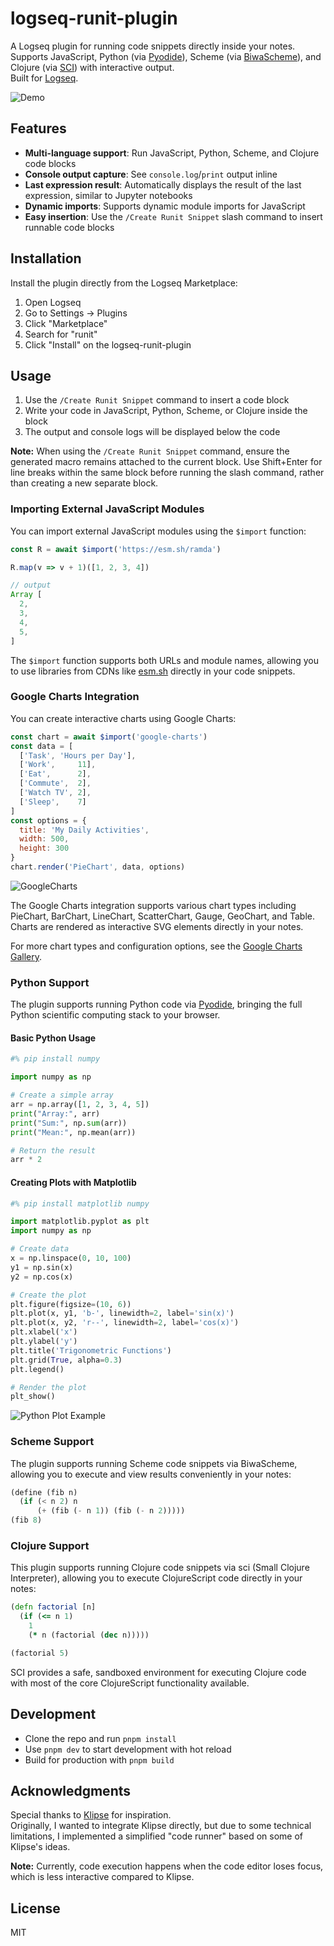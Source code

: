 # logseq-runit-plugin

A Logseq plugin for running code snippets directly inside your notes.  
Supports JavaScript, Python (via [Pyodide](https://pyodide.org/)), Scheme (via [BiwaScheme](https://www.biwascheme.org/)), and Clojure (via [SCI](https://github.com/babashka/sci)) with interactive output.  
Built for [Logseq](https://logseq.com/).

![Demo](images/p2.gif)

## Features

- **Multi-language support**: Run JavaScript, Python, Scheme, and Clojure code blocks
- **Console output capture**: See `console.log`/`print` output inline
- **Last expression result**: Automatically displays the result of the last expression, similar to Jupyter notebooks
- **Dynamic imports**: Supports dynamic module imports for JavaScript
- **Easy insertion**: Use the `/Create Runit Snippet` slash command to insert runnable code blocks

## Installation

Install the plugin directly from the Logseq Marketplace:

1. Open Logseq
2. Go to Settings → Plugins
3. Click "Marketplace" 
4. Search for "runit"
5. Click "Install" on the logseq-runit-plugin

## Usage

1. Use the `/Create Runit Snippet` command to insert a code block
2. Write your code in JavaScript, Python, Scheme, or Clojure inside the block
3. The output and console logs will be displayed below the code

**Note:** When using the `/Create Runit Snippet` command, ensure the generated macro remains attached to the current block. Use Shift+Enter for line breaks within the same block before running the slash command, rather than creating a new separate block.

### Importing External JavaScript Modules

You can import external JavaScript modules using the `$import` function:

```js
const R = await $import('https://esm.sh/ramda')

R.map(v => v + 1)([1, 2, 3, 4])

// output
Array [
  2,
  3,
  4,
  5,
]
```

The `$import` function supports both URLs and module names, allowing you to use libraries from CDNs like [esm.sh](https://esm.sh/) directly in your code snippets.

### Google Charts Integration

You can create interactive charts using Google Charts:

```js
const chart = await $import('google-charts')
const data = [
  ['Task', 'Hours per Day'],
  ['Work',     11],
  ['Eat',      2],
  ['Commute',  2],
  ['Watch TV', 2],
  ['Sleep',    7]
]
const options = {
  title: 'My Daily Activities',
  width: 500,
  height: 300
}
chart.render('PieChart', data, options)
```

![GoogleCharts](images/p3.svg)

The Google Charts integration supports various chart types including PieChart, BarChart, LineChart, ScatterChart, Gauge, GeoChart, and Table. Charts are rendered as interactive SVG elements directly in your notes.

For more chart types and configuration options, see the [Google Charts Gallery](https://developers.google.com/chart/interactive/docs/gallery).

### Python Support

The plugin supports running Python code via [Pyodide](https://pyodide.org/), bringing the full Python scientific computing stack to your browser.

#### Basic Python Usage

```python
#% pip install numpy

import numpy as np

# Create a simple array
arr = np.array([1, 2, 3, 4, 5])
print("Array:", arr)
print("Sum:", np.sum(arr))
print("Mean:", np.mean(arr))

# Return the result
arr * 2
```

#### Creating Plots with Matplotlib

```python
#% pip install matplotlib numpy

import matplotlib.pyplot as plt
import numpy as np

# Create data
x = np.linspace(0, 10, 100)
y1 = np.sin(x)
y2 = np.cos(x)

# Create the plot
plt.figure(figsize=(10, 6))
plt.plot(x, y1, 'b-', linewidth=2, label='sin(x)')
plt.plot(x, y2, 'r--', linewidth=2, label='cos(x)')
plt.xlabel('x')
plt.ylabel('y')
plt.title('Trigonometric Functions')
plt.grid(True, alpha=0.3)
plt.legend()

# Render the plot
plt_show()
```

![Python Plot Example](images/p5.svg)

### Scheme Support

The plugin supports running Scheme code snippets via BiwaScheme, allowing you to execute and view results conveniently in your notes:

```scheme
(define (fib n)
  (if (< n 2) n
      (+ (fib (- n 1)) (fib (- n 2)))))
(fib 8)
```

### Clojure Support

This plugin supports running Clojure code snippets via sci (Small Clojure Interpreter), allowing you to execute ClojureScript code directly in your notes:

```clojure
(defn factorial [n]
  (if (<= n 1)
    1
    (* n (factorial (dec n)))))

(factorial 5)
```

SCI provides a safe, sandboxed environment for executing Clojure code with most of the core ClojureScript functionality available.

## Development

- Clone the repo and run `pnpm install`
- Use `pnpm dev` to start development with hot reload
- Build for production with `pnpm build`

## Acknowledgments

Special thanks to [Klipse](https://github.com/viebel/klipse) for inspiration.  
Originally, I wanted to integrate Klipse directly, but due to some technical limitations, I implemented a simplified "code runner" based on some of Klipse's ideas.  

**Note:** Currently, code execution happens when the code editor loses focus, which is less interactive compared to Klipse.

## License

MIT
